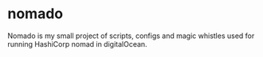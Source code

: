 # nomado
Nomado is my small project of scripts, configs and magic whistles used for running HashiCorp nomad in digitalOcean.
